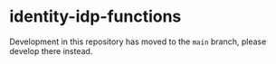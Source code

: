 # identity-idp-functions

Development in this repository has moved to the `main` branch,
please develop there instead.
